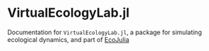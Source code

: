 # VirtualEcologyLab.jl

Documentation for `VirtualEcologyLab.jl`, a package for simulating ecological dynamics, and part of [EcoJulia](todo)

